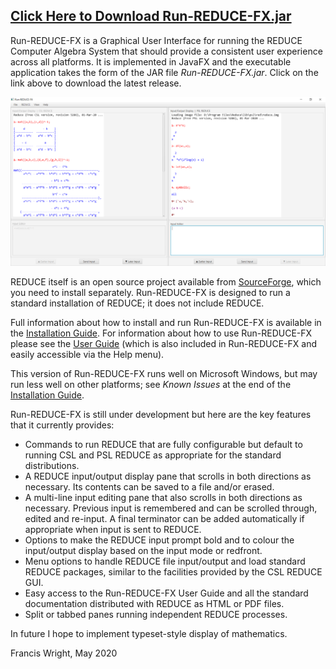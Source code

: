 ## [Click Here to Download Run-REDUCE-FX.jar](https://github.com/fjwright/Run-REDUCE-FX/releases/latest/download/Run-REDUCE-FX.jar)

Run-REDUCE-FX is a Graphical User Interface for running the REDUCE
Computer Algebra System that should provide a consistent user
experience across all platforms.  It is implemented in JavaFX and the
executable application takes the form of the JAR file
*Run-REDUCE-FX.jar*.  Click on the link above to download the latest
release.

![Run-REDUCE-FX screen shot](Run-REDUCE-FX.png "Run-REDUCE-FX screen shot")

REDUCE itself is an open source project available from
[SourceForge](https://sourceforge.net/projects/reduce-algebra/), which
you need to install separately.  Run-REDUCE-FX is designed to run a
standard installation of REDUCE; it does not include REDUCE.

Full information about how to install and run Run-REDUCE-FX is
available in the [Installation Guide](InstallationGuide.md).  For
information about how to use Run-REDUCE-FX please see the [User
Guide](../src/fjwright/runreduce/UserGuide.html) (which is also included
in Run-REDUCE-FX and easily accessible via the Help menu).

This version of Run-REDUCE-FX runs well on Microsoft Windows, but may
run less well on other platforms; see *Known Issues* at the end
of the [Installation Guide](InstallationGuide.md).

Run-REDUCE-FX is still under development but here are the key features
that it currently provides:

* Commands to run REDUCE that are fully configurable but default to
  running CSL and PSL REDUCE as appropriate for the standard
  distributions.
* A REDUCE input/output display pane that scrolls in both directions
  as necessary.  Its contents can be saved to a file and/or erased.
* A multi-line input editing pane that also scrolls in both directions
  as necessary.  Previous input is remembered and can be scrolled
  through, edited and re-input.  A final terminator can be added
  automatically if appropriate when input is sent to REDUCE.
* Options to make the REDUCE input prompt bold and to colour the
  input/output display based on the input mode or redfront.
* Menu options to handle REDUCE file input/output and load standard
  REDUCE packages, similar to the facilities provided by the CSL
  REDUCE GUI.
* Easy access to the Run-REDUCE-FX User Guide and all the standard
  documentation distributed with REDUCE as HTML or PDF files.
* Split or tabbed panes running independent REDUCE processes.

In future I hope to implement typeset-style display of mathematics.

Francis Wright, May 2020
